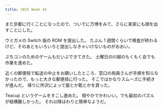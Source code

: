 ```yaml
---
title: 2025 Week 34
---
```


また京都に行くことになったので、ついでに万博をみて、さらに実家にも顔を出すことにした。

ウミガメの Switch 版の ROM を提出した。
たぶん 1 週間くらいで検査が終わるけど、そのあともいろいろと提出しなきゃいけないものがおおい。

ぷちコンのためのゲームもだいぶできてきた。
土曜日の川越のもくもく会でも作業を進めた。

近くの郵便局で転送の中止をお願いしたところ、窓口の局員さんが手順を知らなかったので、もっと大きな郵便局に行った。
そこではかなりスムーズに手続きが進んだ。
帰りに所沢によって服とか靴とかを買った。

Teacup というゲームをすこし進めた。
穏やかでかわいい。でも最初のパズルが結構難しかった。
それ以降はわりと簡単なようだ。

